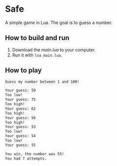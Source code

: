# Safe

A simple game in Lua. The goal is to guess a number.

## How to build and run

1. Download the _main.lua_ to your computer.
2. Run it with `lua main.lua`.

## How to play

```txt
Guess my number between 1 and 100!

Your guess: 50
Too low!
Your guess: 75
Too high!
Your guess: 62
Too high!
Your guess: 56
Too high!
Your guess: 53
Too low!
Your guess: 54
Too low!
Your guess: 55

You win, the number was 55!
You had 7 attempts.
```
